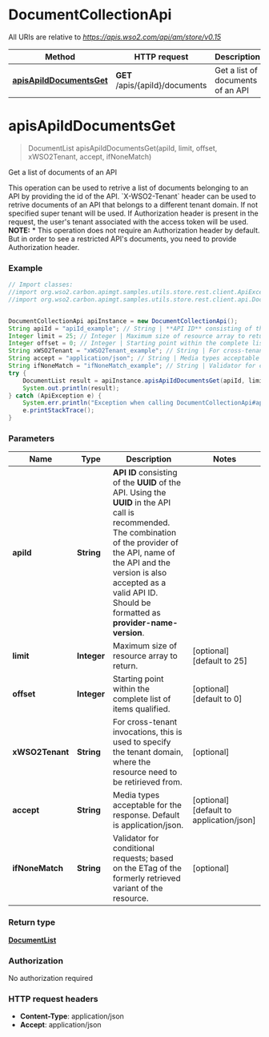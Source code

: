 # DocumentCollectionApi

All URIs are relative to *https://apis.wso2.com/api/am/store/v0.15*

Method | HTTP request | Description
------------- | ------------- | -------------
[**apisApiIdDocumentsGet**](DocumentCollectionApi.md#apisApiIdDocumentsGet) | **GET** /apis/{apiId}/documents | Get a list of documents of an API 


<a name="apisApiIdDocumentsGet"></a>
# **apisApiIdDocumentsGet**
> DocumentList apisApiIdDocumentsGet(apiId, limit, offset, xWSO2Tenant, accept, ifNoneMatch)

Get a list of documents of an API 

This operation can be used to retrive a list of documents belonging to an API by providing the id of the API.  &#x60;X-WSO2-Tenant&#x60; header can be used to retrive documents of an API that belongs to a different tenant domain. If not specified super tenant will be used. If Authorization header is present in the request, the user&#39;s tenant associated with the access token will be used.  **NOTE:** * This operation does not require an Authorization header by default. But in order to see a restricted API&#39;s documents, you need to provide Authorization header. 

### Example
```java
// Import classes:
//import org.wso2.carbon.apimgt.samples.utils.store.rest.client.ApiException;
//import org.wso2.carbon.apimgt.samples.utils.store.rest.client.api.DocumentCollectionApi;


DocumentCollectionApi apiInstance = new DocumentCollectionApi();
String apiId = "apiId_example"; // String | **API ID** consisting of the **UUID** of the API. Using the **UUID** in the API call is recommended. The combination of the provider of the API, name of the API and the version is also accepted as a valid API ID. Should be formatted as **provider-name-version**. 
Integer limit = 25; // Integer | Maximum size of resource array to return. 
Integer offset = 0; // Integer | Starting point within the complete list of items qualified. 
String xWSO2Tenant = "xWSO2Tenant_example"; // String | For cross-tenant invocations, this is used to specify the tenant domain, where the resource need to be   retirieved from. 
String accept = "application/json"; // String | Media types acceptable for the response. Default is application/json. 
String ifNoneMatch = "ifNoneMatch_example"; // String | Validator for conditional requests; based on the ETag of the formerly retrieved variant of the resource. 
try {
    DocumentList result = apiInstance.apisApiIdDocumentsGet(apiId, limit, offset, xWSO2Tenant, accept, ifNoneMatch);
    System.out.println(result);
} catch (ApiException e) {
    System.err.println("Exception when calling DocumentCollectionApi#apisApiIdDocumentsGet");
    e.printStackTrace();
}
```

### Parameters

Name | Type | Description  | Notes
------------- | ------------- | ------------- | -------------
 **apiId** | **String**| **API ID** consisting of the **UUID** of the API. Using the **UUID** in the API call is recommended. The combination of the provider of the API, name of the API and the version is also accepted as a valid API ID. Should be formatted as **provider-name-version**.  |
 **limit** | **Integer**| Maximum size of resource array to return.  | [optional] [default to 25]
 **offset** | **Integer**| Starting point within the complete list of items qualified.  | [optional] [default to 0]
 **xWSO2Tenant** | **String**| For cross-tenant invocations, this is used to specify the tenant domain, where the resource need to be   retirieved from.  | [optional]
 **accept** | **String**| Media types acceptable for the response. Default is application/json.  | [optional] [default to application/json]
 **ifNoneMatch** | **String**| Validator for conditional requests; based on the ETag of the formerly retrieved variant of the resource.  | [optional]

### Return type

[**DocumentList**](DocumentList.md)

### Authorization

No authorization required

### HTTP request headers

 - **Content-Type**: application/json
 - **Accept**: application/json

